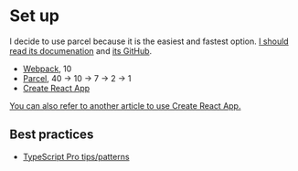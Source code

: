 # Set up

I decide to use parcel because it is the easiest and fastest option. [I should read its documenation](https://parceljs.org/getting_started.html) and [its GitHub](https://github.com/parcel-bundler/parcel).

* [Webpack](https://blog.logrocket.com/how-why-a-guide-to-using-typescript-with-react-fffb76c61614/), 10
* [Parcel](https://alligator.io/react/typescript-with-react/), 40 -> 10 -> 7 -> 2 -> 1
* [Create React App](https://blog.bitsrc.io/why-and-how-use-typescript-in-your-react-app-60e8987be8de)

[You can also refer to another article to use Create React App.](https://alligator.io/react/typescript-with-react/#create-react-app-and-typescript)

## Best practices

* [TypeScript Pro tips/patterns](https://medium.com/@martin_hotell/10-typescript-pro-tips-patterns-with-or-without-react-5799488d6680)

